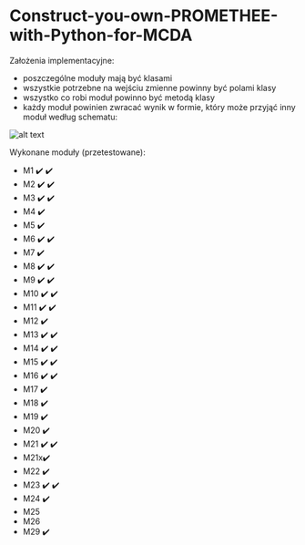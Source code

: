# Construct-you-own-PROMETHEE-with-Python-for-MCDA
Założenia implementacyjne:
- poszczególne moduły mają być klasami
- wszystkie potrzebne na wejściu zmienne powinny być polami klasy
- wszystko co robi moduł powinno być metodą klasy
- każdy moduł powinien zwracać wynik w formie, który może przyjąć inny moduł według schematu:

![alt text](https://github.com/WAndraszyk/Construct-your-own-PROMETHEE-with-Python-for-MCDA/blob/main/schemat.png "Schemat modułów")

Wykonane moduły (przetestowane):
- M1  :heavy_check_mark: :heavy_check_mark:
- M2  :heavy_check_mark: :heavy_check_mark:
- M3  :heavy_check_mark: :heavy_check_mark:
- M4  :heavy_check_mark:
- M5  :heavy_check_mark:
- M6  :heavy_check_mark: :heavy_check_mark:
- M7  :heavy_check_mark:
- M8  :heavy_check_mark: :heavy_check_mark:
- M9  :heavy_check_mark: :heavy_check_mark:
- M10 :heavy_check_mark: :heavy_check_mark:
- M11 :heavy_check_mark: :heavy_check_mark:
- M12 :heavy_check_mark:
- M13 :heavy_check_mark: :heavy_check_mark:
- M14 :heavy_check_mark: :heavy_check_mark:
- M15 :heavy_check_mark: :heavy_check_mark:
- M16 :heavy_check_mark: :heavy_check_mark:
- M17 :heavy_check_mark:
- M18 :heavy_check_mark:
- M19 :heavy_check_mark:
- M20 :heavy_check_mark:
- M21 :heavy_check_mark: :heavy_check_mark:
- M21x:heavy_check_mark: 
- M22 :heavy_check_mark:
- M23 :heavy_check_mark: :heavy_check_mark:
- M24 :heavy_check_mark:
- M25
- M26
- M29 :heavy_check_mark:
